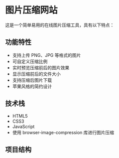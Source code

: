 # 图片压缩网站

这是一个简单易用的在线图片压缩工具，具有以下特点：

## 功能特性
- 支持上传 PNG、JPG 等格式的图片
- 可自定义压缩比例
- 实时预览压缩前后的图片效果
- 显示压缩前后的文件大小
- 支持压缩后图片下载
- 苹果风格的简约设计

## 技术栈
- HTML5
- CSS3
- JavaScript
- 使用 browser-image-compression 库进行图片压缩

## 项目结构 